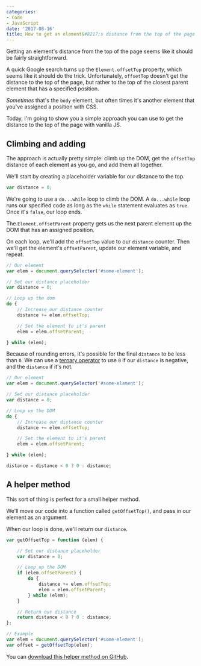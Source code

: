 ```yaml
---
categories:
- Code
- JavaScript
date: '2017-08-16'
title: How to get an element&#8217;s distance from the top of the page with vanilla JavaScript
---
```


Getting an element's distance from the top of the page seems like it should be fairly straightforward.

A quick Google search turns up the `Element.offsetTop` property, which seems like it should do the trick. Unfortunately, `offsetTop` doesn't get the distance to the top of the page, but rather to the top of the closest parent element that has a specified position.

*Sometimes* that's the `body` element, but often times it's another element that you've assigned a position with CSS.

Today, I'm going to show you a simple approach you can use to get the distance to the top of the page with vanilla JS.

## Climbing and adding

The approach is actually pretty simple: climb up the DOM, get the `offsetTop` distance of each element as you go, and add them all together.

We'll start by creating a placeholder variable for our distance to the top.

```javascript
var distance = 0;
```

We're going to use a `do...while` loop to climb the DOM. A `do...while` loop runs our specified code as long as the `while` statement evaluates as `true`. Once it's `false`, our loop ends.

The `Element.offsetParent` property gets us the next parent element up the DOM that has an assigned position.

On each loop, we'll add the `offsetTop` value to our `distance` counter. Then we'll get the element's `offsetParent`, update our element variable, and repeat.

```javascript
// Our element
var elem = document.querySelector('#some-element');

// Set our distance placeholder
var distance = 0;

// Loop up the dom
do {
	// Increase our distance counter
	distance += elem.offsetTop;

	// Set the element to it's parent
	elem = elem.offsetParent;

} while (elem);
```

Because of rounding errors, it's possible for the final `distance` to be less than `0`. We can use a [ternary operator](/ternary-operators/) to use `0` if our `distance` is negative, and the `distance` if it's not.

```javascript
// Our element
var elem = document.querySelector('#some-element');

// Set our distance placeholder
var distance = 0;

// Loop up the DOM
do {
	// Increase our distance counter
	distance += elem.offsetTop;

	// Set the element to it's parent
	elem = elem.offsetParent;

} while (elem);

distance = distance < 0 ? 0 : distance;
```

## A helper method

This sort of thing is perfect for a small helper method.

We'll move our code into a function called `getOffsetTop()`, and pass in our element as an argument.

When our loop is done, we'll return our `distance`.

```javascript
var getOffsetTop = function (elem) {

	// Set our distance placeholder
	var distance = 0;

	// Loop up the DOM
	if (elem.offsetParent) {
		do {
			distance += elem.offsetTop;
			elem = elem.offsetParent;
		} while (elem);
	}

	// Return our distance
	return distance < 0 ? 0 : distance;
};

// Example
var elem = document.querySelector('#some-element');
var offset = getOffsetTop(elem);
```

You can [download this helper method on GitHub](https://github.com/cferdinandi/getOffsetTop).